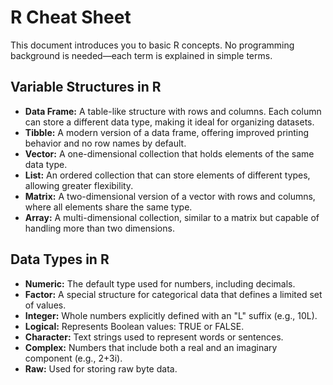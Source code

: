 # R Cheat Sheet

This document introduces you to basic R concepts. No programming background is needed—each term is explained in simple terms.

## Variable Structures in R
- **Data Frame:**
  A table-like structure with rows and columns. Each column can store a different data type, making it ideal for organizing datasets.
- **Tibble:**
  A modern version of a data frame, offering improved printing behavior and no row names by default.
- **Vector:**
  A one-dimensional collection that holds elements of the same data type.
- **List:**
  An ordered collection that can store elements of different types, allowing greater flexibility.
- **Matrix:**
  A two-dimensional version of a vector with rows and columns, where all elements share the same type.
- **Array:**
  A multi-dimensional collection, similar to a matrix but capable of handling more than two dimensions.

## Data Types in R
- **Numeric:**
  The default type used for numbers, including decimals.
- **Factor:**
  A special structure for categorical data that defines a limited set of values.
- **Integer:**
  Whole numbers explicitly defined with an "L" suffix (e.g., 10L).
- **Logical:**
  Represents Boolean values: TRUE or FALSE.
- **Character:**
  Text strings used to represent words or sentences.
- **Complex:**
  Numbers that include both a real and an imaginary component (e.g., 2+3i).
- **Raw:**
  Used for storing raw byte data.
